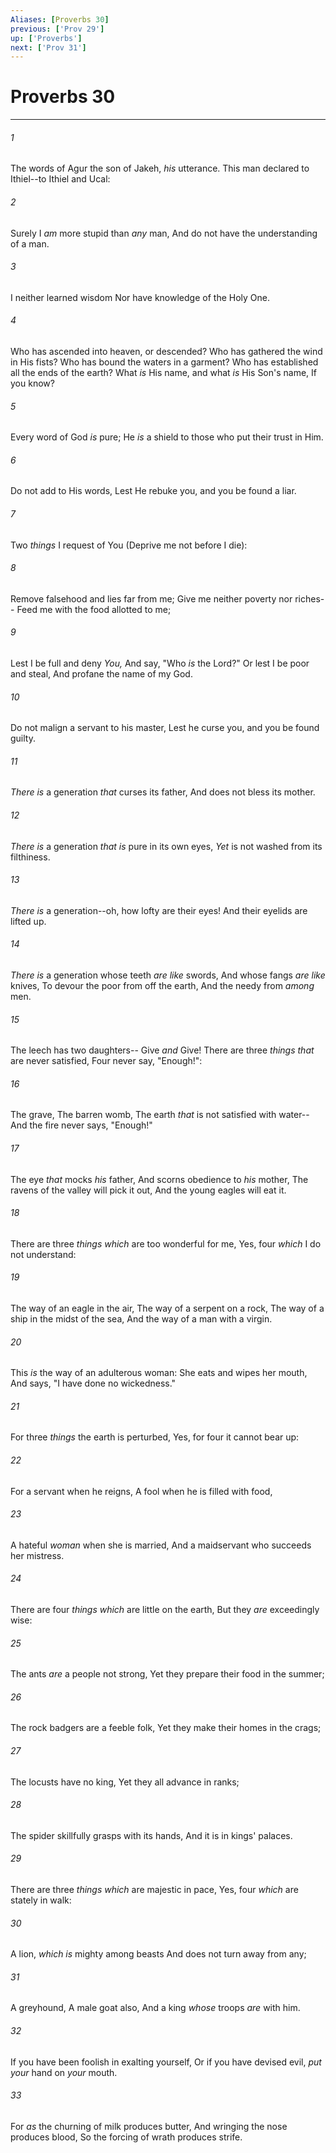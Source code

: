 ```yaml
---
Aliases: [Proverbs 30]
previous: ['Prov 29']
up: ['Proverbs']
next: ['Prov 31']
---
```

# Proverbs 30

***


###### 1 
The words of Agur the son of Jakeh, _his_ utterance. This man declared to Ithiel--to Ithiel and Ucal: 

###### 2 
Surely I _am_ more stupid than _any_ man, And do not have the understanding of a man. 

###### 3 
I neither learned wisdom Nor have knowledge of the Holy One. 

###### 4 
Who has ascended into heaven, or descended? Who has gathered the wind in His fists? Who has bound the waters in a garment? Who has established all the ends of the earth? What _is_ His name, and what _is_ His Son's name, If you know? 

###### 5 
Every word of God _is_ pure; He _is_ a shield to those who put their trust in Him. 

###### 6 
Do not add to His words, Lest He rebuke you, and you be found a liar. 

###### 7 
Two _things_ I request of You (Deprive me not before I die): 

###### 8 
Remove falsehood and lies far from me; Give me neither poverty nor riches-- Feed me with the food allotted to me; 

###### 9 
Lest I be full and deny _You,_ And say, "Who _is_ the Lord?" Or lest I be poor and steal, And profane the name of my God. 

###### 10 
Do not malign a servant to his master, Lest he curse you, and you be found guilty. 

###### 11 
_There is_ a generation _that_ curses its father, And does not bless its mother. 

###### 12 
_There is_ a generation _that is_ pure in its own eyes, _Yet_ is not washed from its filthiness. 

###### 13 
_There is_ a generation--oh, how lofty are their eyes! And their eyelids are lifted up. 

###### 14 
_There is_ a generation whose teeth _are like_ swords, And whose fangs _are like_ knives, To devour the poor from off the earth, And the needy from _among_ men. 

###### 15 
The leech has two daughters-- Give _and_ Give! There are three _things that_ are never satisfied, Four never say, "Enough!": 

###### 16 
The grave, The barren womb, The earth _that_ is not satisfied with water-- And the fire never says, "Enough!" 

###### 17 
The eye _that_ mocks _his_ father, And scorns obedience to _his_ mother, The ravens of the valley will pick it out, And the young eagles will eat it. 

###### 18 
There are three _things which_ are too wonderful for me, Yes, four _which_ I do not understand: 

###### 19 
The way of an eagle in the air, The way of a serpent on a rock, The way of a ship in the midst of the sea, And the way of a man with a virgin. 

###### 20 
This _is_ the way of an adulterous woman: She eats and wipes her mouth, And says, "I have done no wickedness." 

###### 21 
For three _things_ the earth is perturbed, Yes, for four it cannot bear up: 

###### 22 
For a servant when he reigns, A fool when he is filled with food, 

###### 23 
A hateful _woman_ when she is married, And a maidservant who succeeds her mistress. 

###### 24 
There are four _things which_ are little on the earth, But they _are_ exceedingly wise: 

###### 25 
The ants _are_ a people not strong, Yet they prepare their food in the summer; 

###### 26 
The rock badgers are a feeble folk, Yet they make their homes in the crags; 

###### 27 
The locusts have no king, Yet they all advance in ranks; 

###### 28 
The spider skillfully grasps with its hands, And it is in kings' palaces. 

###### 29 
There are three _things which_ are majestic in pace, Yes, four _which_ are stately in walk: 

###### 30 
A lion, _which is_ mighty among beasts And does not turn away from any; 

###### 31 
A greyhound, A male goat also, And a king _whose_ troops _are_ with him. 

###### 32 
If you have been foolish in exalting yourself, Or if you have devised evil, _put your_ hand on _your_ mouth. 

###### 33 
For _as_ the churning of milk produces butter, And wringing the nose produces blood, So the forcing of wrath produces strife.
